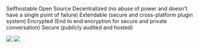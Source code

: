 Selfhostable
Open Source
Decentralized (no abuse of power and doesn't have a single point of failure)
Extendable (secure and cross-platform plugin system)
Encrypted (End to end encryption for secure and private conversation)
Secure (publicly audited and hosted)


<img src="https://github-readme-stats.vercel.app/api?username=ryuk104&show_icons=true&theme=onedark" />

<img src="https://github-readme-stats.vercel.app/api/top-langs/?username=ryuk104&langs_count=10&theme=radical" />